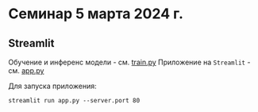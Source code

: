 # Семинар 5 марта 2024 г.
## Streamlit

Обучение и инференс модели - см. [train.py](train.py)
Приложение на `Streamlit` - см. [app.py](app.py)

Для запуска приложения:
```shell
streamlit run app.py --server.port 80
```